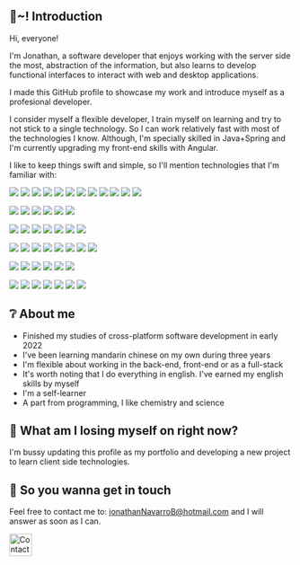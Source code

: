 ## :mega:~! Introduction

Hi, everyone!

I'm Jonathan, a software developer that enjoys working with the server side the most, abstraction of the information, 
but also learns to develop functional interfaces to interact with web and desktop applications.

I made this GitHub profile to showcase my work and introduce myself as a profesional developer.

I consider myself a flexible developer, I train myself on learning and try to not stick to a single technology.
So I can work relatively fast with most of the technologies I know.
Although, I'm specially skilled in Java+Spring and I'm currently upgrading my front-end skills with Angular.

I like to keep things swift and simple, so I'll mention technologies that I'm familiar with:
<!-- https://simpleicons.org/   https://shields.io/ -->
![](https://img.shields.io/badge/Language-Java-red?logo=GNOMETerminal&logoColor=white&labelColor=383838&color=AA0000)
![](https://img.shields.io/badge/Language-C-red?logo=C&logoColor=white&labelColor=383838&color=AA0000)
![](https://img.shields.io/badge/Language-C_Sharp-red?logo=CSharp&logoColor=white&labelColor=383838&color=AA0000)
![](https://img.shields.io/badge/Language-Javascript-red?logo=JavaScript&logoColor=white&labelColor=383838&color=AA0000)
![](https://img.shields.io/badge/Supertype-Typescript-red?logo=TypeScript&logoColor=white&labelColor=383838&color=AA0000)
![](https://img.shields.io/badge/Language-Lua-red?logo=Lua&logoColor=white&labelColor=383838&color=AA0000)
![](https://img.shields.io/badge/Language-Kotlin-red?logo=Kotlin&logoColor=white&labelColor=383838&color=AA0000)
![](https://img.shields.io/badge/Language-Python-red?logo=Python&logoColor=white&labelColor=383838&color=AA0000)
![](https://img.shields.io/badge/Language-PL/SQL-red?logo=GNOMETerminal&logoColor=white&labelColor=383838&color=AA0000)
![](https://img.shields.io/badge/Language-PHP-red?logo=PHP&logoColor=white&labelColor=383838&color=AA0000)
![](https://img.shields.io/badge/Language-Bash-red?logo=GNUBash&logoColor=white&labelColor=383838&color=AA0000)
![](https://img.shields.io/badge/Language-PowerShell-red?logo=PowerShell&logoColor=white&labelColor=383838&color=AA0000)

![](https://img.shields.io/badge/DBMS-PostgreSQL-red?logo=PostgreSQL&logoColor=white&labelColor=383838&color=3eb900)
![](https://img.shields.io/badge/DBMS-MySQL-red?logo=MySQL&logoColor=white&labelColor=383838&color=3eb900)
![](https://img.shields.io/badge/DBMS-MariaDB-red?logo=MariaDB&logoColor=white&labelColor=383838&color=3eb900)
![](https://img.shields.io/badge/DBMS-SQL_Server-red?logo=MicrosoftSQLServer&logoColor=white&labelColor=383838&color=3eb900)
![](https://img.shields.io/badge/DBMS-MongoDB-red?logo=MongoDB&logoColor=white&labelColor=383838&color=3eb900)
![](https://img.shields.io/badge/Version_Control-Git-red?logo=Git&logoColor=white&labelColor=383838&color=fafafa)

![](https://img.shields.io/badge/Markup-HTML-red?logo=HTML5&logoColor=white&labelColor=383838&color=00c0bd)
![](https://img.shields.io/badge/Style-CSS-red?logo=CSS3&logoColor=white&labelColor=383838&color=6812f4)
![](https://img.shields.io/badge/Format-JSON-red?logo=LibreOffice&logoColor=white&labelColor=383838&color=b6b6b6)
![](https://img.shields.io/badge/Format-XML-red?logo=LibreOffice&logoColor=white&labelColor=383838&color=b6b6b6)
![](https://img.shields.io/badge/OS-Linux-red?logo=Linux&logoColor=white&labelColor=383838&color=1a54ef)
![](https://img.shields.io/badge/OS-Windows-red?logo=Windows&logoColor=white&labelColor=383838&color=1a54ef)
![](https://img.shields.io/badge/Cloud_Provider-AWS-red?logo=AmazonAWS&logoColor=white&labelColor=383838&color=ff9c2c)

![](https://img.shields.io/badge/IDE-IntelliJ_IDEA-red?logo=IntelliJIDEA&logoColor=white&labelColor=383838&color=d3b600)
![](https://img.shields.io/badge/IDE-VS_Code-red?logo=VisualStudioCode&logoColor=white&labelColor=383838&color=d3b600)
![](https://img.shields.io/badge/IDE-Android_Studio-red?logo=Android&logoColor=white&labelColor=383838&color=d3b600)
![](https://img.shields.io/badge/Game_Engine-Unity-red?logo=Unity&logoColor=white&labelColor=383838&color=d3b600)
![](https://img.shields.io/badge/Software-Postman-red?logo=Postman&logoColor=white&labelColor=383838&color=d3b600)
![](https://img.shields.io/badge/Software-SoapUI-red?logo=Sahibinden&logoColor=white&labelColor=383838&color=d3b600)
![](https://img.shields.io/badge/HTTP_Server-Apache-red?logo=Apache&logoColor=white&labelColor=383838&color=d3b600)
![](https://img.shields.io/badge/HTTP_Server-Apache_Tomcat-red?logo=ApacheTomcat&logoColor=white&labelColor=383838&color=d3b600)

![](https://img.shields.io/badge/Library-JDBC-red?logo=CodeFactor&logoColor=white&labelColor=383838&color=8d5b3a)
![](https://img.shields.io/badge/Library-jQuery-red?logo=jQuery&logoColor=white&labelColor=383838&color=8d5b3a)
![](https://img.shields.io/badge/Framework-Hibernate-red?logo=Hibernate&logoColor=white&labelColor=383838&color=8d5b3a)
![](https://img.shields.io/badge/Framework-Spring-red?logo=SpringBoot&logoColor=white&labelColor=383838&color=8d5b3a)
![](https://img.shields.io/badge/Framework-Bootstrap-red?logo=Bootstrap&logoColor=white&labelColor=383838&color=8d5b3a)
![](https://img.shields.io/badge/Framework-Flask-red?logo=Flask&logoColor=white&labelColor=383838&color=8d5b3a)

![](https://img.shields.io/badge/Framework-Angular-red?logo=Angular&logoColor=white&labelColor=383838&color=8d5b3a)
![](https://img.shields.io/badge/Testing_Framework-JUnit-red?logo=CodeFactor&logoColor=white&labelColor=383838&color=8d5b3a)
![](https://img.shields.io/badge/Tool-JPA-red?logo=CodeFactor&logoColor=white&labelColor=383838&color=8d5b3a)
![](https://img.shields.io/badge/Tool-AJAX-red?logo=CodeFactor&logoColor=white&labelColor=383838&color=8d5b3a)
![](https://img.shields.io/badge/Tool-Node.js-red?logo=Node.js&logoColor=white&labelColor=383838&color=8d5b3a)
![](https://img.shields.io/badge/Build_Tool-Maven-red?logo=ApacheMaven&logoColor=white&labelColor=383838&color=8d5b3a)
![](https://img.shields.io/badge/Build_Tool-Gradle-red?logo=Gradle&logoColor=white&labelColor=383838&color=8d5b3a)

## :grey_question: About me

- Finished my studies of cross-platform software development in early 2022
- I've been learning mandarin chinese on my own during three years
- I'm flexible about working in the back-end, front-end or as a full-stack
- It's worth noting that I do everything in english. I've earned my english skills by myself
- I'm a self-learner
- A part from programming, I like chemistry and science

## :wrench: What am I losing myself on right now?

I'm bussy updating this profile as my portfolio and developing a new project to learn client side technologies.

## :email: So you wanna get in touch

Feel free to contact me to: jonathanNavarroB@hotmail.com and I will answer as soon as I can.

[<img src="https://raw.githubusercontent.com/johnNavarroB/johnNavarroB/master/pictures/linkedin.png" height="40em" align="center" title="Contact me on LinkedIn"/>](https://www.linkedin.com/in/john-navarro/)

<!---
johnNavarroB/johnNavarroB is a ✨ special ✨ repository because its `README.md` (this file) appears on your GitHub profile.
You can click the Preview link to take a look at your changes.
--->
